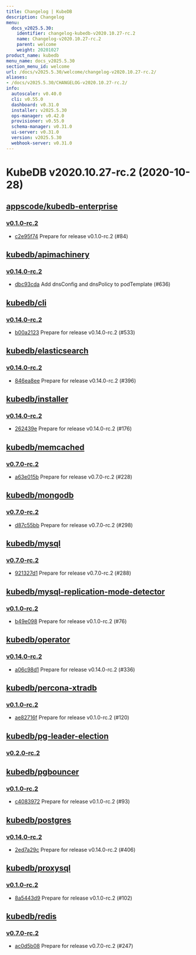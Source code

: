 ```yaml
---
title: Changelog | KubeDB
description: Changelog
menu:
  docs_v2025.5.30:
    identifier: changelog-kubedb-v2020.10.27-rc.2
    name: Changelog-v2020.10.27-rc.2
    parent: welcome
    weight: 20201027
product_name: kubedb
menu_name: docs_v2025.5.30
section_menu_id: welcome
url: /docs/v2025.5.30/welcome/changelog-v2020.10.27-rc.2/
aliases:
- /docs/v2025.5.30/CHANGELOG-v2020.10.27-rc.2/
info:
  autoscaler: v0.40.0
  cli: v0.55.0
  dashboard: v0.31.0
  installer: v2025.5.30
  ops-manager: v0.42.0
  provisioner: v0.55.0
  schema-manager: v0.31.0
  ui-server: v0.31.0
  version: v2025.5.30
  webhook-server: v0.31.0
---
```


# KubeDB v2020.10.27-rc.2 (2020-10-28)


## [appscode/kubedb-enterprise](https://github.com/appscode/kubedb-enterprise)

### [v0.1.0-rc.2](https://github.com/appscode/kubedb-enterprise/releases/tag/v0.1.0-rc.2)

- [c2e95f74](https://github.com/appscode/kubedb-enterprise/commit/c2e95f74) Prepare for release v0.1.0-rc.2 (#84)



## [kubedb/apimachinery](https://github.com/kubedb/apimachinery)

### [v0.14.0-rc.2](https://github.com/kubedb/apimachinery/releases/tag/v0.14.0-rc.2)

- [dbc93cda](https://github.com/kubedb/apimachinery/commit/dbc93cda) Add dnsConfig and dnsPolicy to podTemplate (#636)



## [kubedb/cli](https://github.com/kubedb/cli)

### [v0.14.0-rc.2](https://github.com/kubedb/cli/releases/tag/v0.14.0-rc.2)

- [b00a2123](https://github.com/kubedb/cli/commit/b00a2123) Prepare for release v0.14.0-rc.2 (#533)



## [kubedb/elasticsearch](https://github.com/kubedb/elasticsearch)

### [v0.14.0-rc.2](https://github.com/kubedb/elasticsearch/releases/tag/v0.14.0-rc.2)

- [846ea8ee](https://github.com/kubedb/elasticsearch/commit/846ea8ee) Prepare for release v0.14.0-rc.2 (#396)



## [kubedb/installer](https://github.com/kubedb/installer)

### [v0.14.0-rc.2](https://github.com/kubedb/installer/releases/tag/v0.14.0-rc.2)

- [262439e](https://github.com/kubedb/installer/commit/262439e) Prepare for release v0.14.0-rc.2 (#176)



## [kubedb/memcached](https://github.com/kubedb/memcached)

### [v0.7.0-rc.2](https://github.com/kubedb/memcached/releases/tag/v0.7.0-rc.2)

- [a63e015b](https://github.com/kubedb/memcached/commit/a63e015b) Prepare for release v0.7.0-rc.2 (#228)



## [kubedb/mongodb](https://github.com/kubedb/mongodb)

### [v0.7.0-rc.2](https://github.com/kubedb/mongodb/releases/tag/v0.7.0-rc.2)

- [d87c55bb](https://github.com/kubedb/mongodb/commit/d87c55bb) Prepare for release v0.7.0-rc.2 (#298)



## [kubedb/mysql](https://github.com/kubedb/mysql)

### [v0.7.0-rc.2](https://github.com/kubedb/mysql/releases/tag/v0.7.0-rc.2)

- [921327d1](https://github.com/kubedb/mysql/commit/921327d1) Prepare for release v0.7.0-rc.2 (#288)



## [kubedb/mysql-replication-mode-detector](https://github.com/kubedb/mysql-replication-mode-detector)

### [v0.1.0-rc.2](https://github.com/kubedb/mysql-replication-mode-detector/releases/tag/v0.1.0-rc.2)

- [b49e098](https://github.com/kubedb/mysql-replication-mode-detector/commit/b49e098) Prepare for release v0.1.0-rc.2 (#76)



## [kubedb/operator](https://github.com/kubedb/operator)

### [v0.14.0-rc.2](https://github.com/kubedb/operator/releases/tag/v0.14.0-rc.2)

- [a06c98d1](https://github.com/kubedb/operator/commit/a06c98d1) Prepare for release v0.14.0-rc.2 (#336)



## [kubedb/percona-xtradb](https://github.com/kubedb/percona-xtradb)

### [v0.1.0-rc.2](https://github.com/kubedb/percona-xtradb/releases/tag/v0.1.0-rc.2)

- [ae82716f](https://github.com/kubedb/percona-xtradb/commit/ae82716f) Prepare for release v0.1.0-rc.2 (#120)



## [kubedb/pg-leader-election](https://github.com/kubedb/pg-leader-election)

### [v0.2.0-rc.2](https://github.com/kubedb/pg-leader-election/releases/tag/v0.2.0-rc.2)




## [kubedb/pgbouncer](https://github.com/kubedb/pgbouncer)

### [v0.1.0-rc.2](https://github.com/kubedb/pgbouncer/releases/tag/v0.1.0-rc.2)

- [c4083972](https://github.com/kubedb/pgbouncer/commit/c4083972) Prepare for release v0.1.0-rc.2 (#93)



## [kubedb/postgres](https://github.com/kubedb/postgres)

### [v0.14.0-rc.2](https://github.com/kubedb/postgres/releases/tag/v0.14.0-rc.2)

- [2ed7a29c](https://github.com/kubedb/postgres/commit/2ed7a29c) Prepare for release v0.14.0-rc.2 (#406)



## [kubedb/proxysql](https://github.com/kubedb/proxysql)

### [v0.1.0-rc.2](https://github.com/kubedb/proxysql/releases/tag/v0.1.0-rc.2)

- [8a5443d9](https://github.com/kubedb/proxysql/commit/8a5443d9) Prepare for release v0.1.0-rc.2 (#102)



## [kubedb/redis](https://github.com/kubedb/redis)

### [v0.7.0-rc.2](https://github.com/kubedb/redis/releases/tag/v0.7.0-rc.2)

- [ac0d5b08](https://github.com/kubedb/redis/commit/ac0d5b08) Prepare for release v0.7.0-rc.2 (#247)




